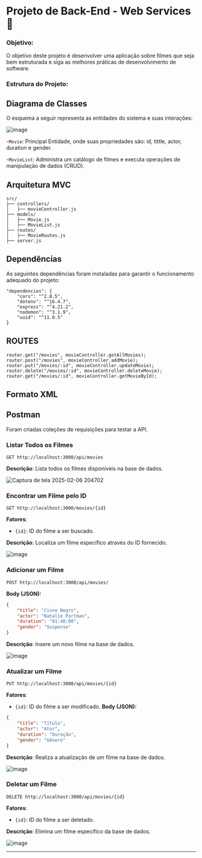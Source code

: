 # Projeto de Back-End - Web Services🎈

### Objetivo:
O objetivo deste projeto é desenvolver uma aplicação sobre filmes que seja bem estruturada e siga as melhores práticas de desenvolvimento de software.

### Estrutura do Projeto:

##  Diagrama de Classes
O esquema a seguir representa as entidades do sistema e suas interações:

![image](https://github.com/user-attachments/assets/2c7e874a-6f7b-4d01-b9f2-32f52d1aec41)



-`Movie`: Principal Entidade, onde suas propriedades são: id, tittle, actor, duration e gender.

-`MovieList`: Administra um catálogo de filmes e executa operações de manipulação de dados (CRUD).

## Arquitetura MVC
```
src/
├── controllers/
│   ├── movieController.js
├── models/
│   ├── Movie.js
│   ├── MovieList.js
├── routes/
│   ├── MovieRoutes.js
├── server.js
```
##  Dependências
As seguintes dependências foram instaladas para garantir o funcionamento adequado do projeto:
```
"dependencies": {
    "cors": "^2.8.5",
    "dotenv": "^16.4.7",
    "express": "^4.21.2",
    "nodemon": "^3.1.9",
    "uuid": "^11.0.5"
}
```
## ROUTES
```
router.get("/movies", movieController.getAllMovies);
router.post("/movies", movieController.addMovie);
router.put("/movies/:id", movieController.updateMovie);
router.delete("/movies/:id", movieController.deleteMovie);
router.get("/movies/:id", movieController.getMovieById);
```


## Formato XML

## Postman
Foram criadas coleções de requisições para testar a API.

### Listar Todos os Filmes

```http
GET http://localhost:3000/api/movies
```
**Descrição**: Lista todos os filmes disponíveis na base de dados.

![Captura de tela 2025-02-06 204702](https://github.com/user-attachments/assets/462e977b-6d98-458c-a9cf-ce2ea829a0fe)

###  Encontrar um Filme pelo ID

```http
GET http://localhost:3000/movies/{id}
```

**Fatores**:
- `{id}`: ID do filme a ser buscado.

**Descrição**: Localiza um filme específico através do ID fornecido.

![image](https://github.com/user-attachments/assets/7d26b9e6-c695-47b2-81cf-2208d894585d)

###  Adicionar um Filme

```http
POST http://localhost:3000/api/movies/
```

**Body (JSON):**
```json
{
    "title": "Cisne Negro",
    "actor": "Natalie Portman",
    "duration": "01:48:00",
    "gender": "Suspense"
}
```

**Descrição**: Insere um novo filme na base de dados.

![image](https://github.com/user-attachments/assets/55e04c8b-68b4-434a-b87c-302deba702c0)

### Atualizar um Filme

```http
PUT http://localhost:3000/api/movies/{id}
```

**Fatores**:
- `{id}`: ID do filme a ser modificado.
**Body (JSON):**
```json
{
    "title": "Título",
    "actor": "Ator",
    "duration": "Duração",
    "gender": "Gênero"
}
```

**Descrição**: Realiza a atualização de um filme na base de dados.

![image](https://github.com/user-attachments/assets/f317ca8a-168a-44f7-afe2-7cbf17815526)

###  Deletar um Filme

```http
DELETE http://localhost:3000/api/movies/{id}
```

**Fatores**:
- `{id}`: ID do filme a ser deletado.

**Descrição**: Elimina um filme específico da base de dados.

![image](https://github.com/user-attachments/assets/f148c553-d574-4eec-a425-799f61b53c70)


---





